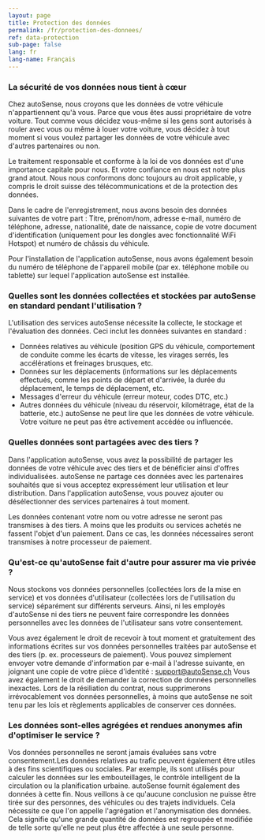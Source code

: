 ```yaml
---
layout: page
title: Protection des données
permalink: /fr/protection-des-donnees/
ref: data-protection
sub-page: false
lang: fr
lang-name: Français
---
```


### La sécurité de vos données nous tient à cœur

Chez autoSense, nous croyons que les données de votre véhicule n'appartiennent qu'à vous. Parce que vous êtes aussi propriétaire de votre voiture. Tout comme vous décidez vous-même si les gens sont autorisés à rouler avec vous ou même à louer votre voiture, vous décidez à tout moment si vous voulez partager les données de votre véhicule avec d'autres partenaires ou non.
 
Le traitement responsable et conforme à la loi de vos données est d'une importance capitale pour nous. Et votre confiance en nous est notre plus grand atout. Nous nous conformons donc toujours au droit applicable, y compris le droit suisse des télécommunications et de la protection des données. 
 
Dans le cadre de l'enregistrement, nous avons besoin des données suivantes de votre part : Titre, prénom/nom, adresse e-mail, numéro de téléphone, adresse, nationalité, date de naissance, copie de votre document d'identification (uniquement pour les dongles avec fonctionnalité WiFi Hotspot) et numéro de châssis du véhicule.
 
Pour l'installation de l'application autoSense, nous avons également besoin du numéro de téléphone de l'appareil mobile (par ex. téléphone mobile ou tablette) sur lequel l'application autoSense est installée.
 
### Quelles sont les données collectées et stockées par autoSense en standard pendant l'utilisation ?
L'utilisation des services autoSense nécessite la collecte, le stockage et l'évaluation des données. Ceci inclut les données suivantes en standard :
- Données relatives au véhicule (position GPS du véhicule, comportement de conduite comme les écarts de vitesse, les virages serrés, les accélérations et freinages brusques, etc.
- Données sur les déplacements (informations sur les déplacements effectués, comme les points de départ et d'arrivée, la durée du déplacement, le temps de déplacement, etc.
- Messages d'erreur du véhicule (erreur moteur, codes DTC, etc.)
- Autres données du véhicule (niveau du réservoir, kilométrage, état de la batterie, etc.)
autoSense ne peut lire que les données de votre véhicule. Votre voiture ne peut pas être activement accédée ou influencée.
 
### Quelles données sont partagées avec des tiers ?
Dans l'application autoSense, vous avez la possibilité de partager les données de votre véhicule avec des tiers et de bénéficier ainsi d'offres individualisées. autoSense ne partage ces données avec les partenaires souhaités que si vous acceptez expressément leur utilisation et leur distribution. Dans l'application autoSense, vous pouvez ajouter ou désélectionner des services partenaires à tout moment.
 
Les données contenant votre nom ou votre adresse ne seront pas transmises à des tiers. A moins que les produits ou services achetés ne fassent l'objet d'un paiement. Dans ce cas, les données nécessaires seront transmises à notre processeur de paiement.
 
### Qu'est-ce qu'autoSense fait d'autre pour assurer ma vie privée ?
Nous stockons vos données personnelles (collectées lors de la mise en service) et vos données d'utilisateur (collectées lors de l'utilisation du service) séparément sur différents serveurs. Ainsi, ni les employés d'autoSense ni des tiers ne peuvent faire correspondre les données personnelles avec les données de l'utilisateur sans votre consentement.
 
Vous avez également le droit de recevoir à tout moment et gratuitement des informations écrites sur vos données personnelles traitées par autoSense et des tiers (p. ex. processeurs de paiement). Vous pouvez simplement envoyer votre demande d'information par e-mail à l'adresse suivante, en joignant une copie de votre pièce d'identité : support@autoSense.ch
Vous avez également le droit de demander la correction de données personnelles inexactes. Lors de la résiliation du contrat, nous supprimerons irrévocablement vos données personnelles, à moins que autoSense ne soit tenu par les lois et règlements applicables de conserver ces données.
 
### Les données sont-elles agrégées et rendues anonymes afin d'optimiser le service ?
Vos données personnelles ne seront jamais évaluées sans votre consentement.Les données relatives au trafic peuvent également être utiles à des fins scientifiques ou sociales. Par exemple, ils sont utilisés pour calculer les données sur les embouteillages, le contrôle intelligent de la circulation ou la planification urbaine. autoSense fournit également des données à cette fin. Nous veillons à ce qu'aucune conclusion ne puisse être tirée sur des personnes, des véhicules ou des trajets individuels. Cela nécessite ce que l'on appelle l'agrégation et l'anonymisation des données. Cela signifie qu'une grande quantité de données est regroupée et modifiée de telle sorte qu'elle ne peut plus être affectée à une seule personne.
